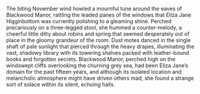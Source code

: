 The biting November wind howled a mournful tune around the eaves of Blackwood Manor, rattling the leaded panes of the windows that Eliza Jane Higginbottom was currently polishing to a gleaming shine.  Perched precariously on a three-legged stool, she hummed a counter-melody, a cheerful little ditty about robins and spring that seemed desperately out of place in the gloomy grandeur of the room.  Dust motes danced in the single shaft of pale sunlight that pierced through the heavy drapes, illuminating the vast, shadowy library with its towering shelves packed with leather-bound books and forgotten secrets. Blackwood Manor, perched high on the windswept cliffs overlooking the churning grey sea, had been Eliza Jane’s domain for the past fifteen years, and although its isolated location and melancholic atmosphere might have driven others mad, she found a strange sort of solace within its silent, echoing halls.
